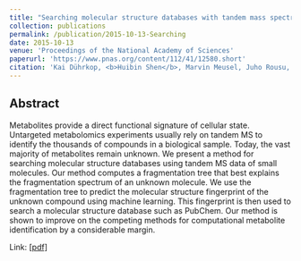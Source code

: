 ```yaml
---
title: "Searching molecular structure databases with tandem mass spectra using CSI: FingerID"
collection: publications
permalink: /publication/2015-10-13-Searching
date: 2015-10-13
venue: 'Proceedings of the National Academy of Sciences'
paperurl: 'https://www.pnas.org/content/112/41/12580.short'
citation: 'Kai Dührkop, <b>Huibin Shen</b>, Marvin Meusel, Juho Rousu, Sebastian Böcker. (2017). &quot;Searching molecular structure databases with tandem mass spectra using CSI: FingerID&quot; <i>Proceedings of the National Academy of Sciences</i>'
---
```




## Abstract

Metabolites provide a direct functional signature of cellular state. Untargeted metabolomics experiments usually rely on tandem MS to identify the thousands of compounds in a biological sample. Today, the vast majority of metabolites remain unknown. We present a method for searching molecular structure databases using tandem MS data of small molecules. Our method computes a fragmentation tree that best explains the fragmentation spectrum of an unknown molecule. We use the fragmentation tree to predict the molecular structure fingerprint of the unknown compound using machine learning. This fingerprint is then used to search a molecular structure database such as PubChem. Our method is shown to improve on the competing methods for computational metabolite identification by a considerable margin.

Link: [[pdf]](https://www.pnas.org/content/112/41/12580.full.pdf)